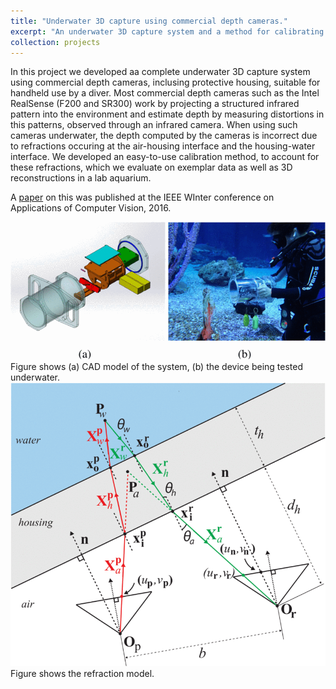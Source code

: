 ```yaml
---
title: "Underwater 3D capture using commercial depth cameras."
excerpt: "An underwater 3D capture system and a method for calibrating depth cameras for underwater use.<br/> <img src='/underwater_system.gif'>"
collection: projects
---
```

  
In this project we developed aa complete underwater 3D capture system using commercial depth cameras, inclusing protective housing, suitable for handheld use by a diver. Most commercial depth cameras such as the Intel RealSense (F200 and SR300) work by projecting a structured infrared pattern into the environment and estimate depth by measuring distortions in this patterns, observed through an infrared camera. When using such cameras underwater, the depth computed by the cameras is incorrect due to refractions occuring at the air-housing interface and the housing-water interface. We developed an easy-to-use calibration method, to account for these refractions, which we evaluate on exemplar data as well as 3D reconstructions in a lab aquarium.

A [paper]((../../publication/2016-03-07-Underwater-3D)) on this was published at the IEEE WInter conference on Applications of Computer Vision, 2016.

<img src='/images/underwater_system.gif'>  
Figure shows (a) CAD model of the system, (b) the device being tested underwater.

<img src='/images/underwater_refractions.gif'>  
Figure shows the refraction model.
